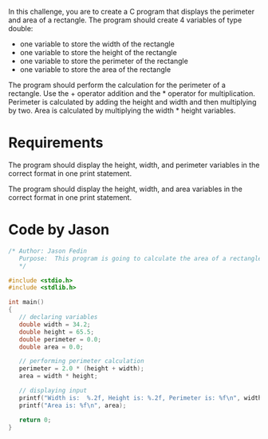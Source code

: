 In this challenge, you are to create a C program that displays the perimeter and area of a rectangle. The program should create 4 variables of type double:

* one variable to store the width of the rectangle
* one variable to store the height of the rectangle
* one variable to store the perimeter of the rectangle
* one variable to store the area of the rectangle

The program should perform the calculation for the perimeter of a rectangle. Use the + operator addition and the * operator for multiplication. Perimeter is calculated by adding the height and width and then multiplying by two. Area is calculated by multiplying the width * height variables.

# Requirements

The program should display the height, width, and perimeter variables in the correct format in one print statement.

The program should display the height, width, and area variables in the correct format in one print statement.

# Code by Jason

```c
/* Author: Jason Fedin
   Purpose:  This program is going to calculate the area of a rectangle
   */

#include <stdio.h>
#include <stdlib.h>

int main()
{
   // declaring variables
   double width = 34.2;
   double height = 65.5;
   double perimeter = 0.0;
   double area = 0.0;

   // performing perimeter calculation
   perimeter = 2.0 * (height + width);
   area = width * height;

   // displaying input
   printf("Width is:  %.2f, Height is: %.2f, Perimeter is: %f\n", width, height, perimeter);
   printf("Area is: %f\n", area);

   return 0;
}

```
